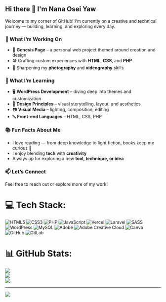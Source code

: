 ## Hi there 👋 I'm Nana Osei Yaw

Welcome to my corner of GitHub! I'm currently on a creative and technical journey — building, learning, and exploring every day.

### 🔭 What I’m Working On
- 🌌 **Genesis Page** – a personal web project themed around creation and design
- 🛠️ Crafting custom experiences with **HTML**, **CSS**, and **PHP**
- 🎥 Sharpening my **photography** and **videography** skills

### 🌱 What I’m Learning
- 🖥️ **WordPress Development** – diving deep into themes and customization
- 🎨 **Design Principles** – visual storytelling, layout, and aesthetics
- 📷 **Visual Media** – lighting, composition, editing
- 🔤 **Front-end Languages** – HTML, CSS, PHP

### 📚 Fun Facts About Me
- I love reading — from deep knowledge to light fiction, books keep me curious 📖
- I enjoy blending **tech** with **creativity**
- Always up for exploring a new **tool, technique, or idea**

### 📫 Let’s Connect
Feel free to reach out or explore more of my work!


# 💻 Tech Stack:
![HTML5](https://img.shields.io/badge/html5-%23E34F26.svg?style=for-the-badge&logo=html5&logoColor=white) ![CSS3](https://img.shields.io/badge/css3-%231572B6.svg?style=for-the-badge&logo=css3&logoColor=white) ![PHP](https://img.shields.io/badge/php-%23777BB4.svg?style=for-the-badge&logo=php&logoColor=white) ![JavaScript](https://img.shields.io/badge/javascript-%23323330.svg?style=for-the-badge&logo=javascript&logoColor=%23F7DF1E) ![Vercel](https://img.shields.io/badge/vercel-%23000000.svg?style=for-the-badge&logo=vercel&logoColor=white) ![Laravel](https://img.shields.io/badge/laravel-%23FF2D20.svg?style=for-the-badge&logo=laravel&logoColor=white) ![SASS](https://img.shields.io/badge/SASS-hotpink.svg?style=for-the-badge&logo=SASS&logoColor=white) ![WordPress](https://img.shields.io/badge/WordPress-%23117AC9.svg?style=for-the-badge&logo=WordPress&logoColor=white) ![MySQL](https://img.shields.io/badge/mysql-4479A1.svg?style=for-the-badge&logo=mysql&logoColor=white) ![Adobe](https://img.shields.io/badge/adobe-%23FF0000.svg?style=for-the-badge&logo=adobe&logoColor=white) ![Adobe Creative Cloud](https://img.shields.io/badge/Adobe%20Creative%20Cloud-DA1F26.svg?style=for-the-badge&logo=Adobe%20Creative%20Cloud&logoColor=white) ![Canva](https://img.shields.io/badge/Canva-%2300C4CC.svg?style=for-the-badge&logo=Canva&logoColor=white) ![GitHub](https://img.shields.io/badge/github-%23121011.svg?style=for-the-badge&logo=github&logoColor=white) ![GitLab](https://img.shields.io/badge/gitlab-%23181717.svg?style=for-the-badge&logo=gitlab&logoColor=white)
# 📊 GitHub Stats:
![](https://github-readme-stats.vercel.app/api?username=NanaOseiYaw&theme=dark&hide_border=false&include_all_commits=false&count_private=false)<br/>
![](https://nirzak-streak-stats.vercel.app/?user=NanaOseiYaw&theme=dark&hide_border=false)<br/>
![](https://github-readme-stats.vercel.app/api/top-langs/?username=NanaOseiYaw&theme=dark&hide_border=false&include_all_commits=false&count_private=false&layout=compact)

---
[![](https://visitcount.itsvg.in/api?id=NanaOseiYaw&icon=0&color=11)](https://visitcount.itsvg.in)

<!-- Proudly created with GPRM ( https://gprm.itsvg.in ) -->

